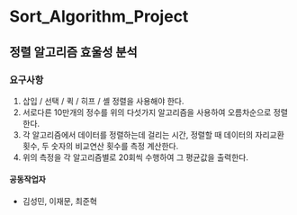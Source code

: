# Sort_Algorithm_Project
## 정렬 알고리즘 효울성 분석

### 요구사항
1. 삽입 / 선택 / 퀵 / 히프 / 셸 정렬을 사용해야 한다.
2. 서로다른 10만개의 정수를 위의 다섯가지 알고리즘을 사용하여 오름차순으로 정렬한다.
3. 각 알고리즘에서 데이터를 정렬하는데 걸리는 시간, 정렬할 때 데이터의 자리교환 횟수, 두 숫자의 비교연산 횟수를 측정 계산한다.
4. 위의 측정을 각 알고리즘별로 20회씩 수행하여 그 평균값을 출력한다.

#### 공동작업자
- 김성민, 이재문, 최준혁
